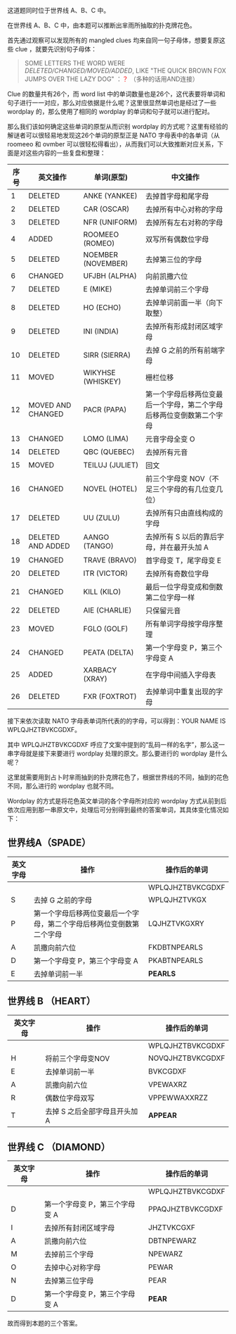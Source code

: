 <style>
.red {color: red}
</style>

这道题同时位于世界线 A、B、C 中。

在世界线 A、B、C 中，由本题可以推断出芈雨所抽取的扑克牌花色。

首先通过观察可以发现所有的 mangled clues 均来自同一句子母体，想要复原这些 clue ，就要先识别句子母体：

> SOME LETTERS THE WORD WERE *DELETED/CHANGED/MOVED/ADDED*, LIKE "THE QUICK BROWN FOX JUMPS OVER THE LAZY DOG" ：<span class="red">？</span>
> （多种的话用AND连接）

Clue 的数量共有26个，而 word list 中的单词数量也是26个，这代表要将单词和句子进行一一对应，那么对应依据是什么呢？这里很显然单词也是经过了一些 wordplay 的，那么使用了相同的 wordplay 的单词和句子就可以进行配对。

那么我们该如何确定这些单词的原型从而识别 wordplay 的方式呢？这里有经验的解谜者可以很轻易地发现这26个单词的原型正是 NATO 字母表中的各单词（从 roomeeo 和 ovmber 可以很轻松得看出），从而我们可以大致推断对应关系，下面是对这些内容的一些复盘和整理：

|序号|英文操作|单词(原型)|中文操作|
|-|-|-|-|
|1|DELETED|ANKE (YANKEE)|去掉首字母和尾字母|
|2|DELETED|CAR (OSCAR)|去掉所有中心对称的字母|
|3|DELETED|NFR (UNIFORM)|去掉所有左右对称的字母|
|4|ADDED|ROOMEEO (ROMEO)|双写所有偶数位字母|
|5|DELETED|NOEMBER (NOVEMBER)|去掉第三位的字母|
|6|CHANGED|UFJBH (ALPHA)|向前凯撒六位|
|7|DELETED|E (MIKE)|去掉单词前三个字母|
|8|DELETED|HO (ECHO)|去掉单词前面一半（向下取整）|
|9|DELETED|INI (INDIA)|去掉所有形成封闭区域字母|
|10|DELETED|SIRR (SIERRA)|去掉 G 之前的所有前端字母|
|11|MOVED|WIKYHSE (WHISKEY)|栅栏位移|
|12|MOVED AND CHANGED|PACR (PAPA)|第一个字母后移两位变最后一个字母，第二个字母后移两位变倒数第二个字母|
|13|CHANGED|LOMO (LIMA)|元音字母全变 O|
|14|DELETED|QBC (QUEBEC)|去掉所有元音|
|15|MOVED|TEILUJ (JULIET)|回文|
|16|CHANGED|NOVEL (HOTEL)|前三个字母变 NOV（不足三个字母的有几位变几位）|
|17|DELETED|UU (ZULU)|去掉所有只由直线构成的字母|
|18|DELETED AND ADDED|AANGO (TANGO)|去掉所有 S 以后的靠后字母，并在最开头加 A|
|19|CHANGED|TRAVE (BRAVO)|首字母变 T，尾字母变 E|
|20|DELETED|ITR (VICTOR)|去掉所有奇数位字母|
|21|CHANGED|KILL (KILO)|最后一位字母变成和倒数第二位字母一样|
|22|DELETED|AIE (CHARLIE)|只保留元音|
|23|MOVED|FGLO (GOLF)|所有单词字母按字母序整理|
|24|CHANGED|PEATA (DELTA)|第一个字母变 P，第三个字母变 A|
|25|ADDED|XARBACY (XRAY)|在字母中间插入字母表|
|26|DELETED|FXR (FOXTROT)|去掉单词中重复出现的字母|

接下来依次读取 NATO 字母表单词所代表的的字母，可以得到：YOUR NAME IS WPLQJHZTBVKCGDXF。

其中 WPLQJHZTBVKCGDXF 呼应了文案中提到的“乱码一样的名字”，那么这一串字母就是接下来要进行 wordplay 处理的原文。那么要进行的 wordplay 是什么呢？

这里就需要用到占卜时芈雨抽到的扑克牌花色了，根据世界线的不同，抽到的花色不同，那么进行的 wordplay 也就不同。

Wordplay 的方式是将花色英文单词的各个字母所对应的 wordplay 方式从前到后依次应用到那一串原文中，处理后可分别得到最终的答案单词，其具体变化情况如下：

## 世界线A（SPADE）

|英文字母|操作|操作后的单词|
|-|-|-|
|||WPLQJHZTBVKCGDXF|
|S|去掉 G 之前的字母|WPLQJHZTVKGX|
|P|第一个字母后移两位变最后一个字母，第二个字母后移两位变倒数第二个字母|LQJHZTVKGXRY|
|A|凯撒向前六位|FKDBTNPEARLS|
|D|第一个字母变 P，第三个字母变 A|PKABTNPEARLS|
|E|去掉单词前一半|**PEARLS**|

## 世界线 B （HEART）

|英文字母|操作|操作后的单词|
|-|-|-|
|||WPLQJHZTBVKCGDXF|
|H|将前三个字母变NOV|NOVQJHZTBVKCGDXF|
|E|去掉单词前一半|BVKCGDXF|
|A|凯撒向前六位|VPEWAXRZ|
|R|偶数位字母双写|VPPEWWAXXRZZ|
|T|去掉 S 之后全部字母且开头加 A|**APPEAR**|

## 世界线 C （DIAMOND）

|英文字母|操作|操作后的单词|
|-|-|-|
|||WPLQJHZTBVKCGDXF|
|D|第一个字母变 P，第三个字母变 A|PPAQJHZTBVKCGDXF|
|I|去掉所有封闭区域字母|JHZTVKCGXF|
|A|凯撒向前六位|DBTNPEWARZ|
|M|去掉前三个字母|NPEWARZ|
|O|去掉中心对称字母|PEWAR|
|N|去掉第三位字母|PEAR|
|D|第一个字母变 P，第三个字母变 A|**PEAR**|

故而得到本题的三个答案。
